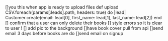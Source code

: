 []you this when app is ready to upload files 
 def upload
    CSV.foreach(params[:leads].path, headers: true) do |lead|
      Customer.create(email: lead[0], first_name: lead[1], last_name: lead[2])
    end
[] confirm that a user can only delete their books 
[] style errors so it is clear to user ! 
[] add pic to the background 
[]have  book cover pull from api 
[]send email 3 days before books are do 
[]send email on signup 

